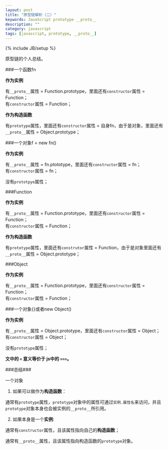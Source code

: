 ```yaml
---
layout: post
title: "原型链解析（二）"
keywords: JavaScript prototype __proto__
description: ""
category: javascript
tags: [javascript, prototype, __proto__]
---
```

{% include JB/setup %}

原型链的个人总结。

<!-- more -->

###一个函数fn

**作为实例**

有`__proto__`属性 = Function.prototype，里面还有`constructor`属性 = Function；  
有`constructor`属性 = Function；  

**作为构造函数**

有`prototype`属性，里面还有`constructor`属性 = 自身fn，由于是对象，里面还有`__proto__`属性 = Object.prototype；  

###一个对象f = new fn()

**作为实例**

有`__proto__`属性 = fn.ptototype，里面还有`constructor`属性 = fn；  
有`constructor`属性 = fn；

没有`prototpye`属性；

###Function

**作为实例**

有`__proto__`属性 = Function.prototype，里面还有`constructor`属性 = Function；  
有`constructor`属性 = Function；

**作为构造函数**

有`prototype`属性，里面还有`construtor`属性 = Function，由于是对象里面还有`__proto__`属性 = Object.prototype；  

###Object

**作为实例**

有`__proto__`属性 = Function.prototype，里面还有`constructor`属性 = Function；  
有`constructor`属性 = Function；  

###一个对象{}或者new Object()

**作为实例**

有`__proto__`属性 = Object.prototype，里面还有`constructor`属性 = Object；  
有`constructor`属性 = Object；

没有`prototype`属性；

**文中的 `=` 意义等价于 js中的 `===`。**

###总结###

一个对象  

1.  如果可以做作为**构造函数**：  

通常有`prototype`属性，`prototype`对象中的属性可通过`实例.属性名`来访问，并且`prototype`对象本身也会被实例的`__proto__`所引用。  

2. 如果本身是一个**实例**:  

通常有`constructor`属性，且该属性指向自己的**构造函数**；  

通常有`__proto__`属性，且该属性指向构造函数的`prototype`对象。
